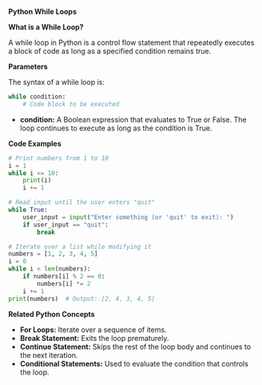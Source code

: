 **Python While Loops**

**What is a While Loop?**

A while loop in Python is a control flow statement that repeatedly executes a block of code as long as a specified condition remains true.

**Parameters**

The syntax of a while loop is:

```python
while condition:
    # Code block to be executed
```

* **condition:** A Boolean expression that evaluates to True or False. The loop continues to execute as long as the condition is True.

**Code Examples**

```python
# Print numbers from 1 to 10
i = 1
while i <= 10:
    print(i)
    i += 1
```

```python
# Read input until the user enters "quit"
while True:
    user_input = input("Enter something (or 'quit' to exit): ")
    if user_input == "quit":
        break
```

```python
# Iterate over a list while modifying it
numbers = [1, 2, 3, 4, 5]
i = 0
while i < len(numbers):
    if numbers[i] % 2 == 0:
        numbers[i] *= 2
    i += 1
print(numbers)  # Output: [2, 4, 3, 4, 5]
```

**Related Python Concepts**

* **For Loops:** Iterate over a sequence of items.
* **Break Statement:** Exits the loop prematurely.
* **Continue Statement:** Skips the rest of the loop body and continues to the next iteration.
* **Conditional Statements:** Used to evaluate the condition that controls the loop.